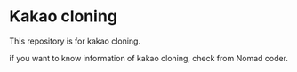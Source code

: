 # Kakao cloning

This repository is for kakao cloning.

if you want to know information of kakao cloning, check from Nomad coder.
